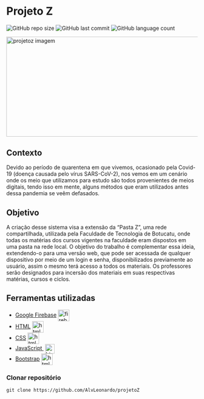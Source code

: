 # Projeto Z

![GitHub repo size](https://img.shields.io/github/languages/code-size/alvleonardo/projetoZ?color=%23ff6f00)
![GitHub last commit](https://img.shields.io/github/last-commit/alvleonardo/projetoz?color=%237b5e8c&label=Last%20Commit)
![GitHub language count](https://img.shields.io/github/languages/count/alvleonardo/projetoz?color=%23ff6f00)

<img src="https://s10.gifyu.com/images/Projeto-Z-GIFf37b26e3e89bc15c.gif" align="middle" alt="projetoz imagem" width="1050" height="262.5">

## Contexto

Devido ao período de quarentena em que vivemos, ocasionado pela Covid-19 (doença causada pelo vírus SARS-CoV-2), nos vemos em um cenário onde os meio que utilizamos para estudo são todos provenientes de meios digitais, tendo isso em mente, alguns métodos que eram utilizados antes dessa pandemia se veêm defasados. 

## Objetivo

A criação desse sistema visa a extensão da “Pasta Z”, uma rede compartilhada, utilizada pela Faculdade de Tecnologia de Botucatu, onde todas os matérias dos cursos vigentes na faculdade eram dispostos em uma pasta na rede local. O objetivo do trabalho é complementar essa ideia, extendendo-o para uma versão web, que pode ser acessada de qualquer dispositivo por meio de um login e senha, disponibilizados previamente ao usuário, assim o mesmo terá acesso a todos os materiais. Os professores serão designados para incersão dos materiais em suas respectivas matérias, cursos e ciclos.

## Ferramentas utilizadas

* [Google Firebase](https://firebase.google.com/) <img align="center" alt="firebase" height="30" width="30" src="https://cdn.worldvectorlogo.com/logos/firebase-1.svg">
* [HTML](https://devdocs.io/html/) <img align="center" alt="html" height="30" width="30" src="https://upload.wikimedia.org/wikipedia/commons/6/61/HTML5_logo_and_wordmark.svg">
* [CSS](https://devdocs.io/css/) <img align="center" alt="html" height="30" width="30" src="https://upload.wikimedia.org/wikipedia/commons/d/d5/CSS3_logo_and_wordmark.svg">
* [JavaScript ](https://devdocs.io/javascript/) <img align="center" alt="html" height="25" width="25" src="https://upload.wikimedia.org/wikipedia/commons/9/99/Unofficial_JavaScript_logo_2.svg">
* [Bootstrap](https://getbootstrap.com) <img align="center" alt="html" height="30" width="30" src="https://www.logo.wine/a/logo/Bootstrap_(front-end_framework)/Bootstrap_(front-end_framework)-Logo.wine.svg">

### Clonar repositório
    git clone https://github.com/AlvLeonardo/projetoZ
